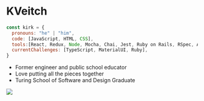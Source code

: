 # KVeitch

```javascript
const kirk = {
  pronouns: "he" | "him",
  code: [JavaScript, HTML, CSS],
  tools:[React, Redux, Node, Mocha, Chai, Jest, Ruby on Rails, RSpec, Adobe XD, Photoshop],
  currentChallenges: [TypeScript, MaterialUI, Ruby],
}
```

* Former engineer and public school educator  
* Love putting all the pieces together
* Turing School of Software and Design Graduate

<!-- <br />

[![Twitter: Veitch](https://img.shields.io/twitter/follow/KirkVeitch?style=social)](https://twitter.com/KirkVeitch)
[![Linkedin: thaianebraga](https://img.shields.io/badge/-kirkaveitch-blue?style=flat-square&logo=Linkedin&logoColor=white&link=https://www.linkedin.com/in/kirkaveitch/)](https://www.linkedin.com/in/kirkaveitch/)
[![GitHub KVeitch](https://img.shields.io/github/followers/KVeitch?label=follow&style=social)](https://github.com/KVeitch)

<br /> -->

<img  src="https://github-readme-stats.vercel.app/api?username=KVeitch&&show_icons=true&theme=dracula"/>
